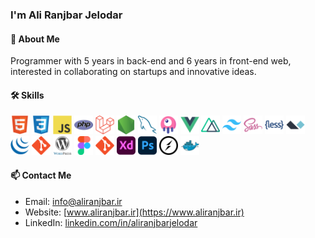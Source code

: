 ### I'm Ali Ranjbar Jelodar



#### 🚀 About Me

Programmer with 5 years in back-end and 6 years in front-end web, interested in collaborating on startups and innovative ideas.



#### 🛠️ Skills

<p>
  <img src="https://raw.githubusercontent.com/devicons/devicon/master/icons/html5/html5-original.svg" height="30" alt="HTML5" />
  <img src="https://raw.githubusercontent.com/devicons/devicon/master/icons/css3/css3-original.svg" height="30" alt="CSS3" />
  <img src="https://raw.githubusercontent.com/devicons/devicon/master/icons/javascript/javascript-original.svg" height="30" alt="JavaScript" />
  <img src="https://raw.githubusercontent.com/devicons/devicon/master/icons/php/php-original.svg" height="30" alt="PHP" />
  <img src="https://raw.githubusercontent.com/devicons/devicon/master/icons/laravel/laravel-original.svg" height="30" alt="Laravel" />
  <img src="https://raw.githubusercontent.com/devicons/devicon/master/icons/nodejs/nodejs-original.svg" height="30" alt="Node.js" />
  <img src="https://raw.githubusercontent.com/devicons/devicon/master/icons/mysql/mysql-original.svg" height="30" alt="MySQL" />
  <img src="https://raw.githubusercontent.com/devicons/devicon/master/icons/livewire/livewire-original.svg" height="30" alt="livewire" />
  <img src="https://raw.githubusercontent.com/devicons/devicon/master/icons/vuejs/vuejs-original.svg" height="30" alt="Vue.js" />
  <img src="https://raw.githubusercontent.com/devicons/devicon/master/icons/nuxtjs/nuxtjs-original.svg" height="30" alt="Nuxt.js" />
  <img src="https://raw.githubusercontent.com/devicons/devicon/master/icons/tailwindcss/tailwindcss-original.svg" height="30" alt="Tailwind CSS" />
  <img src="https://raw.githubusercontent.com/devicons/devicon/master/icons/sass/sass-original.svg" height="30" alt="Sass" />
  <img src="https://raw.githubusercontent.com/devicons/devicon/master/icons/less/less-plain-wordmark.svg" height="30" alt="Less" />
  <img src="https://raw.githubusercontent.com/devicons/devicon/master/icons/alpinejs/alpinejs-original.svg" height="30" alt="AlpineJS" />
  <img src="https://raw.githubusercontent.com/devicons/devicon/master/icons/jquery/jquery-original.svg" height="30" alt="jQuery" />
  <img src="https://raw.githubusercontent.com/devicons/devicon/master/icons/git/git-original.svg" height="30" alt="Git" />
  <img src="https://raw.githubusercontent.com/devicons/devicon/master/icons/wordpress/wordpress-original.svg" height="30" alt="WordPress" />
  <img src="https://raw.githubusercontent.com/devicons/devicon/master/icons/figma/figma-original.svg" height="30" alt="Figma" />
  <img src="https://raw.githubusercontent.com/devicons/devicon/master/icons/git/git-original.svg" height="30" alt="Git" />
  <img src="https://raw.githubusercontent.com/devicons/devicon/master/icons/xd/xd-original.svg" height="30" alt="XD" />
  <img src="https://raw.githubusercontent.com/devicons/devicon/master/icons/photoshop/photoshop-original.svg" height="30" alt="Photoshop" />
  <img src="https://raw.githubusercontent.com/devicons/devicon/master/icons/socketio/socketio-original.svg" height="30" alt="Socketio" />
  <img src="https://raw.githubusercontent.com/devicons/devicon/master/icons/docker/docker-original.svg" height="30" alt="Socketio" />
</p>


#### 📫 Contact Me

- Email: [info@aliranjbar.ir](mailto:info@aliranjbar.ir)  
- Website: [www.aliranjbar.ir](https://www.aliranjbar.ir)  
- LinkedIn: [linkedin.com/in/aliranjbarjelodar](https://linkedin.com/in/aliranjbarjelodar)
